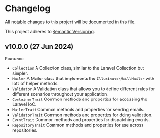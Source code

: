 # Changelog

All notable changes to this project will be documented in this file.

This project adheres to [Semantic Versioning](https://semver.org/spec/v2.0.0.html).

## v10.0.0 (27 Jun 2024)

Features:

* `Collection` A Collection class, similar to the Laravel Collection but simpler.
* `Mailer` A Mailer class that implements the `Illuminate\Mail\Mailer` with lots of helper methods.
* `Validator` A Validation class that allows you to define different rules for different scenarios throughout your
  application.
* `ContainerTrait` Common methods and properties for accessing the Laravel IoC.
* `MailerTrait` Common methods and properties for sending emails.
* `ValidatorTrait` Common methods and properties for doing validation.
* `EventTrait` Common methods and properties for dispatching events.
* `RepositoryTrait` Common methods and properties for use across repositories.
